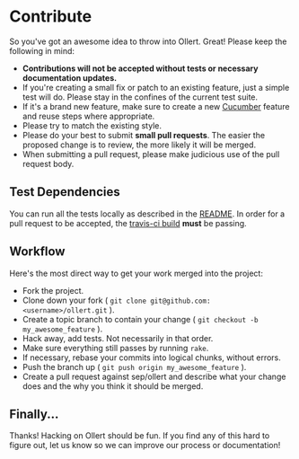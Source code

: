 Contribute
==========

So you've got an awesome idea to throw into Ollert. Great! Please keep the
following in mind:

* **Contributions will not be accepted without tests or necessary documentation updates.**
* If you're creating a small fix or patch to an existing feature, just a simple
  test will do. Please stay in the confines of the current test suite.
* If it's a brand new feature, make sure to create a new
  [Cucumber](https://github.com/cucumber/cucumber/) feature and reuse steps
  where appropriate.
* Please try to match the existing style.
* Please do your best to submit **small pull requests**. The easier the proposed
  change is to review, the more likely it will be merged.
* When submitting a pull request, please make judicious use of the pull request
  body.

Test Dependencies
-----------------

You can run all the tests locally as described in the [README](/README.md). In order
for a pull request to be accepted, the [travis-ci build](https://travis-ci.org/sep/ollert)
__must__ be passing.

Workflow
--------

Here's the most direct way to get your work merged into the project:

* Fork the project.
* Clone down your fork ( `git clone git@github.com:<username>/ollert.git` ).
* Create a topic branch to contain your change ( `git checkout -b my_awesome_feature` ).
* Hack away, add tests. Not necessarily in that order.
* Make sure everything still passes by running `rake`.
* If necessary, rebase your commits into logical chunks, without errors.
* Push the branch up ( `git push origin my_awesome_feature` ).
* Create a pull request against sep/ollert and describe what your change
  does and the why you think it should be merged.

Finally...
----------

Thanks! Hacking on Ollert should be fun. If you find any of this hard to figure
out, let us know so we can improve our process or documentation!
